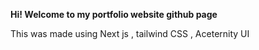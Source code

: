 **Hi! 
Welcome to my portfolio website github page**


This was made using Next js , tailwind CSS , Aceternity UI
